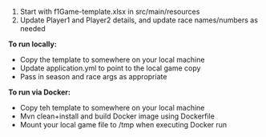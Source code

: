 1. Start with f1Game-template.xlsx in src/main/resources
2. Update Player1 and Player2 details, and update race names/numbers as needed

**To run locally:** 
 - Copy the template to somewhere on your local machine
 - Update application.yml to point to the local game copy
 - Pass in season and race args as appropriate

**To run via Docker:**
 - Copy teh template to somewhere on your local machine
 - Mvn clean+install and build Docker image using Dockerfile
 - Mount your local game file to /tmp when executing Docker run